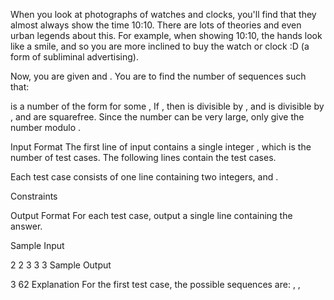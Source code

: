 When you look at photographs of watches and clocks, you'll find that they almost always show the time 10:10. There are lots of theories and even urban legends about this. For example, when showing 10:10, the hands look like a smile, and so you are more inclined to buy the watch or clock :D (a form of subliminal advertising).

Now, you are given  and . You are to find the number of sequences  such that:

 is a number of the form  for some ,
If , then  is divisible by , and  is divisible by , and
 are squarefree.
Since the number can be very large, only give the number modulo .

Input Format
The first line of input contains a single integer , which is the number of test cases. The following lines contain the test cases.

Each test case consists of one line containing two integers,  and .

Constraints


Output Format
For each test case, output a single line containing the answer.

Sample Input

2
2 3
3 3
Sample Output

3
62
Explanation
For the first test case, the possible sequences are:
,
,

